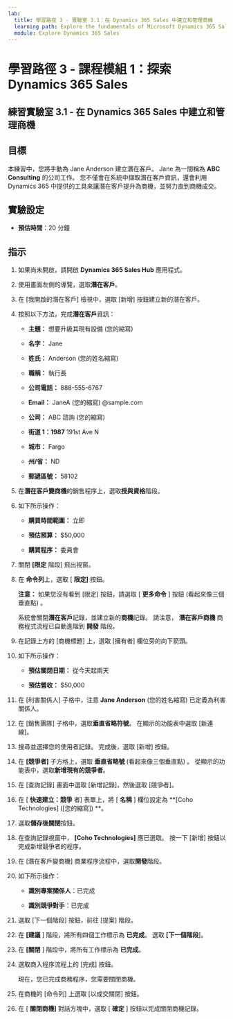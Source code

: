 ```yaml
---
lab:
  title: 學習路徑 3 - 實驗室 3.1：在 Dynamics 365 Sales 中建立和管理商機
  learning path: Explore the fundamentals of Microsoft Dynamics 365 Sales
  module: Explore Dynamics 365 Sales
---
```



學習路徑 3 - 課程模組 1：探索 Dynamics 365 Sales
========================

## 練習實驗室 3.1 - 在 Dynamics 365 Sales 中建立和管理商機 

## 目標

本練習中，您將手動為 Jane Anderson 建立潛在客戶。 Jane 為一間稱為 **ABC Consulting** 的公司工作。 您不僅會在系統中擷取潛在客戶資訊，還會利用 Dynamics 365 中提供的工具來讓潛在客戶提升為商機，並努力直到商機成交。

## 實驗設定

  - **預估時間**：20 分鐘

## 指示

1. 如果尚未開啟，請開啟 **Dynamics 365 Sales Hub** 應用程式。

2. 使用畫面左側的導覽，選取**潛在客戶**。 

3. 在 [我開啟的潛在客戶] 檢視中，選取 [新增] 按鈕建立新的潛在客戶。 

4. 按照以下方法，完成**潛在客戶**資訊：

    - **主題：** 想要升級其現有設備 (您的縮寫) 

    - **名字：** Jane

    - **姓氏：** Anderson (您的姓名縮寫)

    - **職稱：** 執行長

    - **公司電話：** 888-555-6767

    - **Email：** JaneA (您的縮寫) @sample.com

    - **公司：** ABC 諮詢 (您的縮寫) 

    - **街道 1：1987** 191st Ave N

    - **城市：** Fargo

    - **州/省：** ND

    - **郵遞區號：** 58102

5. 在**潛在客戶變商機**的銷售程序上，選取**授與資格**階段。

6. 如下所示操作：

    - **購買時間範圍：** 立即

    - **預估預算：** $50,000 

    - **購買程序：** 委員會

7. 關閉 **[限定** 階段] 飛出視窗。 

8.  在 **命令列**上，選取 [ **限定]** 按鈕。 

    **注意：** 如果您沒有看到 [限定] 按鈕，請選取 [ **更多命令** ] 按鈕 (看起來像三個垂直點) 。 

    系統會關閉**潛在客戶**記錄，並建立新的**商機**記錄。 請注意， **潛在客戶商機** 商務程式流程已自動進階到 **開發** 階段。 

9. 在記錄上方的 [商機標題] 上，選取 [擁有者] 欄位旁的向下箭頭。 

10. 如下所示操作：

    - **預估關閉日期：** 從今天起兩天

    - **預估營收：** $50,000
    
11. 在 [利害關係人] 子格中，注意 **Jane Anderson** (您的姓名縮寫) 已定義為利害關係人。 

12. 在 [銷售團隊] 子格中，選取**垂直省略符號**。 在顯示的功能表中選取 [新連線]。 

13. 搜尋並選擇您的使用者記錄。 完成後，選取 [新增] 按鈕。 

14. 在 **[競爭者]** 子方格上，選取 **垂直省略號** (看起來像三個垂直點) 。 從顯示的功能表中，選取**新增現有的競爭者**。 

15. 在 [查詢記錄] 畫面中選取 [新增記錄]，然後選取 [競爭者]。

16. 在 [ **快速建立：競爭** 者] 表單上，將 [ **名稱** ] 欄位設定為 **[Coho Technologies] ([您的縮寫]) **。

17. 選取**儲存後關閉**按鈕。

18. 在查詢記錄視窗中， **[Coho Technologies]** 應已選取。 按一下 [新增] 按鈕以完成新增競爭者的程序。

19. 在 [潛在客戶變商機] 商業程序流程中，選取**開發**階段。 

20. 如下所示操作： 

    - **識別專案關係人**：已完成 

    - **識別競爭對手**：已完成 

21. 選取 [下一個階段] 按鈕，前往 [提案] 階段。 

22. 在 **[建議** ] 階段，將所有四個工作標示為 **已完成**。 選取 **[下一個階段**]。

23. 在 **[關閉** ] 階段中，將所有工作標示為 **已完成**。 

24. 選取商入程序流程上的 [完成] 按鈕。 

    現在，您已完成商務程序，您需要關閉商機。

25. 在商機的 [命令列] 上選取 [以成交關閉] 按鈕。

26. 在 [ **關閉商機]** 對話方塊中，選取 [ **確定** ] 按鈕以完成關閉商機記錄。 

